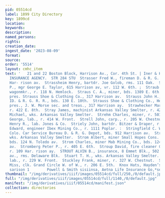 ```yaml
---
pid: 05514cd
label: 1899 City Directory
key: 1899cd
location: 
keywords: 
description: 
named_persons: 
rights: 
creation_date: 
ingest_date: '2023-08-09'
format: 
source: 
order: '5514'
layout: cmhc_item
text: '   21 and 22 Boston Block, Harrison Av., Cor. 4th St. | Iner & Hur PIONEER
  INSURANCE AGENCY.  STR 284 STU  Strasser Fred W., fireman D. & R. G. R. R., r. 1207
  Har- rison av.  Strassheim Henry, bartdr. Joe Golob, rms. 111 Oak.  Stratton James
  P., mgr George E. Taylor, 615 Harrison av, vr. 112 W. 6th. ;  Straub Christian,
  wagonmkr., r. 118 N. Hemlock.  Straus C. A., miner, bds. 1389 E. 6th.  Strauss Herman,
  pres. Strauss Shoe & Clothing Co., 317 Harrison av.  Strauss John H., switchman
  ID. & R. G. R. R., bds. 130 E. 10th.  Strauss Shoe & Clothing Co., Herman Strauss,
  pres., J. W. Morse sec. and treas., 317 Harrison ay.  Strawhecker Mary E. Mrs.,
  r. 422 E. 8th.  Stray James, machinist Arkansas Valley Smelter, r. 422 E. 7th.  Strayer
  Michael, wks. Arkansas Valley Smelter.  Strehm Charles, miner, r. 501 E. 3d.  Streki
  George, lab., r. 414 W. Front.  Strell John, carp., r. 205 W. Chestnut.  Strickler
  Henry R., lab. Jones & Co.  Striely John, bartdr. Bitzer & Draper, r. 104 W. 2d.  Stringer
  Edward, engineer Ibex Mining Co., r. 1111 Poplar. :  Stringfield C. W., inspector
  Colo. Car Service Bureau D. & R. G. Depot, bds. 912 Harrison av.  Stroberg Charles,
  wks. Arkansas Valley Smelter.  Strom Albert, miner Small Hopes Cons. Mining Co.,
  bds. 124 N. Toledo av.  Strom Charles, miner Mab Mining Co., bds. 124 N. To- ledo
  av.  Stromberg Peter P., r. 405 E. 6th.  Stroup David, fire cleaner Colo. Mid. Ry.,
  r. 109 Har. rison ay.  STROUT ALVIN B., insurance, 8 Emmet Blk., 502 Harri- son
  av., rms. Delaware Blk.  Stuart T. H., wks. Arkansas Valley Smelter.  Stubler Matt,
  lab., r. 229 W. Front.  Stuckley Frank, miner, r. 327 W. Chestnut.  Stull Jennie
  Miss, clk. Grand Circle W. of W., r. 206 E. 5th.  Knox Hats, Hayden’s Clothing Store
  sarison 1        Powell & Smith sisiinsa, Aetna Life Insurance Go,*ses"    '
thumbnail: "/img/derivatives/iiif/images/05514cd/full/250,/0/default.jpg"
full: "/img/derivatives/iiif/images/05514cd/full/1140,/0/default.jpg"
manifest: "/img/derivatives/iiif/05514cd/manifest.json"
collection: directories
---
```

